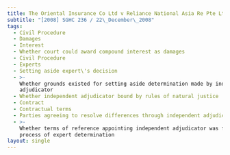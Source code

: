 ```yaml
---
title: The Oriental Insurance Co Ltd v Reliance National Asia Re Pte Ltd
subtitle: "[2008] SGHC 236 / 22\_December\_2008"
tags:
  - Civil Procedure
  - Damages
  - Interest
  - Whether court could award compound interest as damages
  - Civil Procedure
  - Experts
  - Setting aside expert\'s decision
  - >-
    Whether grounds existed for setting aside determination made by independent
    adjudicator
  - Whether independent adjudicator bound by rules of natural justice
  - Contract
  - Contractual terms
  - Parties agreeing to resolve differences through independent adjudicator
  - >-
    Whether terms of reference appointing independent adjudicator was for
    process of expert determination
layout: single
---
```


